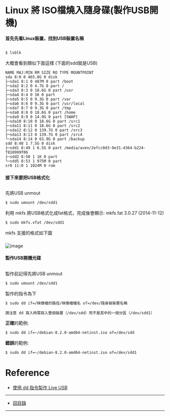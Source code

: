 # Linux 將 ISO檔燒入隨身碟(製作USB開機)

#### 首先先看Linux裝置，找到USB裝置名稱
## 
```sh
$ lsblk
```
大概會看到類似下面這樣 (下面的sdd就是USB)
```
NAME MAJ:MIN RM SIZE RO TYPE MOUNTPOINT
sda 8:0 0 465.8G 0 disk 
├─sda1 8:1 0 487M 0 part /boot
├─sda2 8:2 0 4.7G 0 part /
├─sda3 8:3 0 18.6G 0 part /usr
├─sda4 8:4 0 1K 0 part 
├─sda5 8:5 0 9.3G 0 part /var
├─sda6 8:6 0 9.3G 0 part /usr/local
├─sda7 8:7 0 9.3G 0 part /tmp
├─sda8 8:8 0 18.6G 0 part /home
├─sda9 8:9 0 14.9G 0 part [SWAP]
├─sda10 8:10 0 18.6G 0 part /src1
├─sda11 8:11 0 18.6G 0 part /src2
├─sda12 8:12 0 139.7G 0 part /src3
├─sda13 8:13 0 139.7G 0 part /src4
└─sda14 8:14 0 63.9G 0 part /backup
sdd 8:48 1 7.5G 0 disk 
├─sdd1 8:49 1 6.5G 0 part /media/aven/2efcc0d3-9e31-4364-b224-f810999f06
├─sdd2 8:50 1 1K 0 part 
└─sdd5 8:53 1 975M 0 part 
sr0 11:0 1 1024M 0 rom 
```
#### 接下來要把USB格式化
## 
先將USB unmout
```sh
$ sudo umount /dev/sdd1
```
利用 mkfs 將USB格式化成fat格式，完成後會顯示: mkfs.fat 3.0.27 (2014-11-12)
```sh
$ sudo mkfs.vfat /dev/sdd1
```
mkfs 支援的格式如下圖 
###
![image](http://aven725.github.io/image/Linux_USB/image001.png)

#### 製作USB開機光碟
## 
製作前記得先將USB unmout
```sh
$ sudo umount /dev/sdd1
```
製作的指令為下
```sh
$ sudo dd if=/映像檔的路徑/映像檔檔名 of=/dev/隨身碟裝置名稱
```
`請注意 dd 寫入時需寫入整個裝置（/dev/sdd）而不是其中的一個分區（/dev/sdd1）`

**正確**的範例:
```sh
$ sudo dd if=~/debian-8.2.0-amd64-netinst.iso of=/dev/sdd
```
**錯誤**的範例:
```sh
$ sudo dd if=~/debian-8.2.0-amd64-netinst.iso of=/dev/sdd1
```
# Reference
* [使用 dd 指令製作 Live USB](https://chakra-zh.blogspot.tw/2012/04/dd-live-usb.html)

-------
* [回目錄](../README.md)

-------
